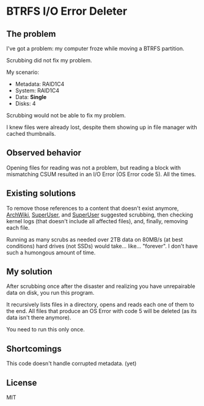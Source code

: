 BTRFS I/O Error Deleter
=======================

## The problem
I've got a problem: my computer froze while moving a BTRFS partition.

Scrubbing did not fix my problem.

My scenario:
 - Metadata: RAID1C4
 - System: RAID1C4
 - Data: **Single**
 - Disks: 4

Scrubbing would not be able to fix my problem.

I knew files were already lost, despite them showing up in file manager with cached thumbnails.

## Observed behavior
Opening files for reading was not a problem, but reading a block with mismatching CSUM resulted in an I/O Error (OS Error code 5). All the times.

## Existing solutions
To remove those references to a content that doesn't exist anymore, [ArchWiki](https://wiki.archlinux.org/index.php/Identify_damaged_files#btrfs), [SuperUser](https://superuser.com/questions/1358686/after-btrfs-scrub-how-do-you-get-the-list-of-affected-files), and [SuperUser](https://superuser.com/questions/858237/finding-files-with-btrfs-uncorrectable-errors) suggested scrubbing, then checking kernel logs (that doesn't include all affected files), and, finally, removing each file.

Running as many scrubs as needed over 2TB data on 80MB/s (at best conditions) hard drives (not SSDs) would take... like... "forever". I don't have such a humongous amount of time.

## My solution
After scrubbing once after the disaster and realizing you have unrepairable data on disk, you run this program.

It recursively lists files in a directory, opens and reads each one of them to the end. All files that produce an OS Error with code 5 will be deleted (as its data isn't there anymore).

You need to run this only once.

## Shortcomings
This code doesn't handle corrupted metadata. (yet)

## License
MIT
